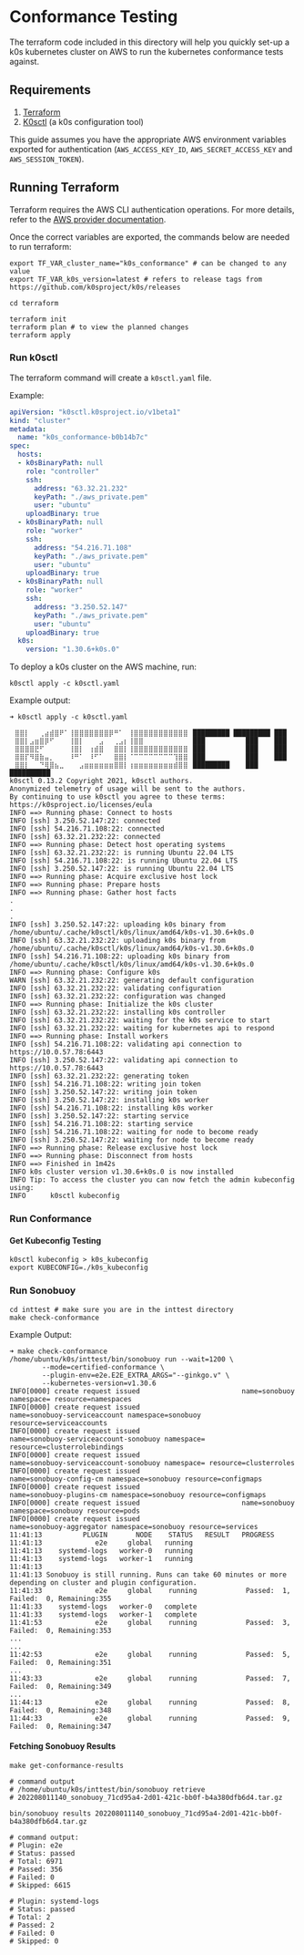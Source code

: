 # Conformance Testing

The terraform code included in this directory will help you quickly set-up a k0s kubernetes cluster on AWS to run the kubernetes conformance tests against.

## Requirements

1. [Terraform](https://learn.hashicorp.com/tutorials/terraform/install-cli#install-terraform)
2. [K0sctl](https://github.com/k0sproject/k0sctl/#installation) (a k0s configuration tool)

This guide assumes you have the appropriate AWS environment variables exported for authentication (`AWS_ACCESS_KEY_ID`, `AWS_SECRET_ACCESS_KEY` and `AWS_SESSION_TOKEN`).

## Running Terraform

Terraform requires the AWS CLI authentication operations. For more details, refer to the [AWS provider documentation](https://registry.terraform.io/providers/hashicorp/aws/latest/docs#environment-variables).

Once the correct variables are exported, the commands below are needed to run terraform:

```shell
export TF_VAR_cluster_name="k0s_conformance" # can be changed to any value
export TF_VAR_k0s_version=latest # refers to release tags from https://github.com/k0sproject/k0s/releases

cd terraform

terraform init
terraform plan # to view the planned changes
terraform apply
```

### Run k0sctl

The terraform command will create a `k0sctl.yaml` file.

Example:

```yaml
apiVersion: "k0sctl.k0sproject.io/v1beta1"
kind: "cluster"
metadata:
  name: "k0s_conformance-b0b14b7c"
spec:
  hosts:
  - k0sBinaryPath: null
    role: "controller"
    ssh:
      address: "63.32.21.232"
      keyPath: "./aws_private.pem"
      user: "ubuntu"
    uploadBinary: true
  - k0sBinaryPath: null
    role: "worker"
    ssh:
      address: "54.216.71.108"
      keyPath: "./aws_private.pem"
      user: "ubuntu"
    uploadBinary: true
  - k0sBinaryPath: null
    role: "worker"
    ssh:
      address: "3.250.52.147"
      keyPath: "./aws_private.pem"
      user: "ubuntu"
    uploadBinary: true
  k0s:
    version: "1.30.6+k0s.0"
```

To deploy a k0s cluster on the AWS machine, run:

```shell
k0sctl apply -c k0sctl.yaml
```

Example output:

```shell
➜ k0sctl apply -c k0sctl.yaml

⠀⣿⣿⡇⠀⠀⢀⣴⣾⣿⠟⠁⢸⣿⣿⣿⣿⣿⣿⣿⡿⠛⠁⠀⢸⣿⣿⣿⣿⣿⣿⣿⣿⣿⣿⣿⠀█████████ █████████ ███
⠀⣿⣿⡇⣠⣶⣿⡿⠋⠀⠀⠀⢸⣿⡇⠀⠀⠀⣠⠀⠀⢀⣠⡆⢸⣿⣿⠀⠀⠀⠀⠀⠀⠀⠀⠀⠀███          ███    ███
⠀⣿⣿⣿⣿⣟⠋⠀⠀⠀⠀⠀⢸⣿⡇⠀⢰⣾⣿⠀⠀⣿⣿⡇⢸⣿⣿⣿⣿⣿⣿⣿⣿⣿⣿⣿⠀███          ███    ███
⠀⣿⣿⡏⠻⣿⣷⣤⡀⠀⠀⠀⠸⠛⠁⠀⠸⠋⠁⠀⠀⣿⣿⡇⠈⠉⠉⠉⠉⠉⠉⠉⠉⢹⣿⣿⠀███          ███    ███
⠀⣿⣿⡇⠀⠀⠙⢿⣿⣦⣀⠀⠀⠀⣠⣶⣶⣶⣶⣶⣶⣿⣿⡇⢰⣶⣶⣶⣶⣶⣶⣶⣶⣾⣿⣿⠀█████████    ███    ██████████
k0sctl 0.13.2 Copyright 2021, k0sctl authors.
Anonymized telemetry of usage will be sent to the authors.
By continuing to use k0sctl you agree to these terms:
https://k0sproject.io/licenses/eula
INFO ==> Running phase: Connect to hosts
INFO [ssh] 3.250.52.147:22: connected
INFO [ssh] 54.216.71.108:22: connected
INFO [ssh] 63.32.21.232:22: connected
INFO ==> Running phase: Detect host operating systems
INFO [ssh] 63.32.21.232:22: is running Ubuntu 22.04 LTS
INFO [ssh] 54.216.71.108:22: is running Ubuntu 22.04 LTS
INFO [ssh] 3.250.52.147:22: is running Ubuntu 22.04 LTS
INFO ==> Running phase: Acquire exclusive host lock
INFO ==> Running phase: Prepare hosts
INFO ==> Running phase: Gather host facts
.
.
.
INFO [ssh] 3.250.52.147:22: uploading k0s binary from /home/ubuntu/.cache/k0sctl/k0s/linux/amd64/k0s-v1.30.6+k0s.0
INFO [ssh] 63.32.21.232:22: uploading k0s binary from /home/ubuntu/.cache/k0sctl/k0s/linux/amd64/k0s-v1.30.6+k0s.0
INFO [ssh] 54.216.71.108:22: uploading k0s binary from /home/ubuntu/.cache/k0sctl/k0s/linux/amd64/k0s-v1.30.6+k0s.0
INFO ==> Running phase: Configure k0s
WARN [ssh] 63.32.21.232:22: generating default configuration
INFO [ssh] 63.32.21.232:22: validating configuration
INFO [ssh] 63.32.21.232:22: configuration was changed
INFO ==> Running phase: Initialize the k0s cluster
INFO [ssh] 63.32.21.232:22: installing k0s controller
INFO [ssh] 63.32.21.232:22: waiting for the k0s service to start
INFO [ssh] 63.32.21.232:22: waiting for kubernetes api to respond
INFO ==> Running phase: Install workers
INFO [ssh] 54.216.71.108:22: validating api connection to https://10.0.57.78:6443
INFO [ssh] 3.250.52.147:22: validating api connection to https://10.0.57.78:6443
INFO [ssh] 63.32.21.232:22: generating token
INFO [ssh] 54.216.71.108:22: writing join token
INFO [ssh] 3.250.52.147:22: writing join token
INFO [ssh] 3.250.52.147:22: installing k0s worker
INFO [ssh] 54.216.71.108:22: installing k0s worker
INFO [ssh] 3.250.52.147:22: starting service
INFO [ssh] 54.216.71.108:22: starting service
INFO [ssh] 54.216.71.108:22: waiting for node to become ready
INFO [ssh] 3.250.52.147:22: waiting for node to become ready
INFO ==> Running phase: Release exclusive host lock
INFO ==> Running phase: Disconnect from hosts
INFO ==> Finished in 1m42s
INFO k0s cluster version v1.30.6+k0s.0 is now installed
INFO Tip: To access the cluster you can now fetch the admin kubeconfig using:
INFO      k0sctl kubeconfig
```

### Run Conformance

#### Get Kubeconfig Testing

```shell
k0sctl kubeconfig > k0s_kubeconfig
export KUBECONFIG=./k0s_kubeconfig
```

### Run Sonobuoy

```shell
cd inttest # make sure you are in the inttest directory
make check-conformance
```

Example Output:

```shell
➜ make check-conformance
/home/ubuntu/k0s/inttest/bin/sonobuoy run --wait=1200 \
        --mode=certified-conformance \
        --plugin-env=e2e.E2E_EXTRA_ARGS="--ginkgo.v" \
        --kubernetes-version=v1.30.6
INFO[0000] create request issued                         name=sonobuoy namespace= resource=namespaces
INFO[0000] create request issued                         name=sonobuoy-serviceaccount namespace=sonobuoy resource=serviceaccounts
INFO[0000] create request issued                         name=sonobuoy-serviceaccount-sonobuoy namespace= resource=clusterrolebindings
INFO[0000] create request issued                         name=sonobuoy-serviceaccount-sonobuoy namespace= resource=clusterroles
INFO[0000] create request issued                         name=sonobuoy-config-cm namespace=sonobuoy resource=configmaps
INFO[0000] create request issued                         name=sonobuoy-plugins-cm namespace=sonobuoy resource=configmaps
INFO[0000] create request issued                         name=sonobuoy namespace=sonobuoy resource=pods
INFO[0000] create request issued                         name=sonobuoy-aggregator namespace=sonobuoy resource=services
11:41:13          PLUGIN       NODE    STATUS   RESULT   PROGRESS
11:41:13             e2e     global   running
11:41:13    systemd-logs   worker-0   running
11:41:13    systemd-logs   worker-1   running
11:41:13
11:41:13 Sonobuoy is still running. Runs can take 60 minutes or more depending on cluster and plugin configuration.
11:41:33             e2e     global    running            Passed:  1, Failed:  0, Remaining:355
11:41:33    systemd-logs   worker-0   complete
11:41:33    systemd-logs   worker-1   complete
11:41:53             e2e     global    running            Passed:  3, Failed:  0, Remaining:353
...
...
11:42:53             e2e     global    running            Passed:  5, Failed:  0, Remaining:351
...
11:43:33             e2e     global    running            Passed:  7, Failed:  0, Remaining:349
...
11:44:13             e2e     global    running            Passed:  8, Failed:  0, Remaining:348
11:44:33             e2e     global    running            Passed:  9, Failed:  0, Remaining:347
```

#### Fetching Sonobuoy Results

```shell
make get-conformance-results

# command output
# /home/ubuntu/k0s/inttest/bin/sonobuoy retrieve
# 202208011140_sonobuoy_71cd95a4-2d01-421c-bb0f-b4a380dfb6d4.tar.gz
```

```shell
bin/sonobuoy results 202208011140_sonobuoy_71cd95a4-2d01-421c-bb0f-b4a380dfb6d4.tar.gz

# command output:
# Plugin: e2e
# Status: passed
# Total: 6971
# Passed: 356
# Failed: 0
# Skipped: 6615

# Plugin: systemd-logs
# Status: passed
# Total: 2
# Passed: 2
# Failed: 0
# Skipped: 0
```
